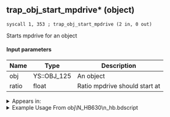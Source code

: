 ## trap_obj_start_mpdrive* (object)

`syscall 1, 353 ; trap_obj_start_mpdrive (2 in, 0 out)`

Starts mpdrive for an object

#### Input parameters
| Name | Type | Description
|------|------|------------
| obj   | YS::OBJ_125   | An object
| ratio   | float   | Ratio mpdrive should start at




<details>
	<summary>Appears in:</summary>
| filename | Entity (obj)
|----------|-------------
| obj\N_HB630\n_hb.bdscript       | ((N) Sephiroth (HB))          

</details>

<details>
	<summary>Example Usage From obj\N_HB630\n_hb.bdscript</summary>
```
L5513:
 popToSp 0
 pushFromFSp 0
 gosub 8, L393
 pushFromPSpVal 0
 pushImm 20
 gosub 8, L159
 memcpyToSp 16, 16
 pushFromPSp 16
 pushImm 1
 pushImm 0
 syscall 1, 149 ; trap_obj_effect_start_bind_other (5 in, 1 out)
 drop 
 pushFromPSpVal 0
 pushImm 21
 gosub 8, L159
 memcpyToSp 16, 16
 pushFromPSp 16
 pushImm 1
 pushImm 0
 syscall 1, 149 ; trap_obj_effect_start_bind_other (5 in, 1 out)
 drop 
 pushFromPSpVal 0
 pushImm 22
 gosub 8, L159
 memcpyToSp 16, 16
 pushFromPSp 16
 pushImm 1
 pushImm 0
 syscall 1, 149 ; trap_obj_effect_start_bind_other (5 in, 1 out)
 drop 
 pushImmf 60
 gosub 8, L873
 gosub 8, L159
 memcpyToSp 16, 16
 pushFromPSp 16
 syscall 1, 84 ; trap_obj_sheet (1 in, 1 out)
 pushImm 0
 syscall 1, 228 ; trap_sheet_hp (2 in, 1 out)
 pushImm 1
 sub 
 popToSp 4
 pushFromPSpVal 0
 pushImm 1697
 pushImm -1
 pushImm 0
 syscall 2, 10 ; trap_attack_new (4 in, 1 out)
 popToSp 8
 pushFromFSp 8
 gosub 8, L159
 memcpyToSp 16, 16
 pushFromPSp 16
 pushImm 0
 pushImm 0
 syscall 2, 17 ; trap_attack_strike (4 in, 0 out)
 pushFromFSp 8
 syscall 2, 13 ; trap_attack_free (1 in, 0 out)
 pushFromFSp 4
 pushImm 0
 sub 
 ipos 
 jz L5685
 gosub 8, L159
 memcpyToSp 16, 16
 pushFromPSp 16
 pushFromFSp 4
 neg 
 pushImm 0
 pushImm 0
 syscall 1, 155 ; trap_obj_add_hp (4 in, 1 out)
 drop 
 gosub 8, L159
 memcpyToSp 16, 16
 pushFromPSp 16
 pushImmf 1
 syscall 1, 353 ; trap_obj_start_mpdrive (2 in, 0 out)
 jmp L5685
```
</details>

